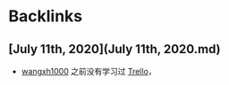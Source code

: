 
# Backlinks
## [July 11th, 2020](July 11th, 2020.md)
- [wangxh1000](wangxh1000.md) 之前没有学习过 [Trello](Trello.md)，

